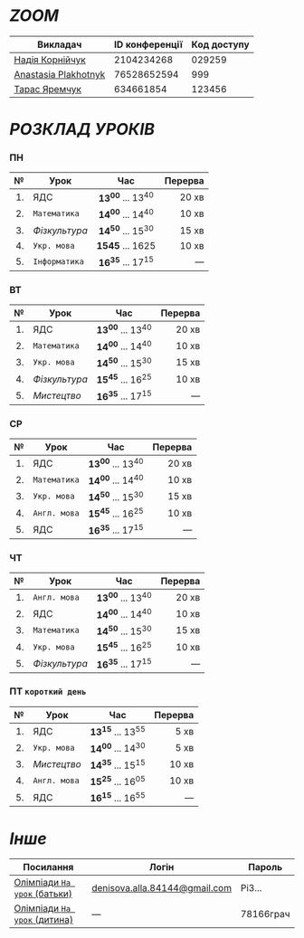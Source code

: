 # *ZOOM*

| Викладач | ID конференції | Код доступу |
|---|---|---|
| [Надія Корнійчук](https://us04web.zoom.us/j/2104234268?pwd=VndEblZtdnlkbzVQYWlsNDFUdHVTQT09&omn=77903642108) | 2104234268 | 029259 |
| [Anastasia Plakhotnyk](https://us04web.zoom.us/j/76528652594?pwd=uystTIL9xFVJ3Pl7xjc2Z3zjXLeffq.1) | 76528652594 | 999 |
| [Тарас Яремчук](https://us05web.zoom.us/j/4634661854?pwd=VmvYEDAahgVMNeTIXa7bA2jrfAmPqv.1) | 634661854 | 123456 |


# *РОЗКЛАД УРОКІВ*

### ПН

| № | Урок | Час | Перерва |
|---:|---|:---:|---:|
| 1.| ЯДС | **13<sup>00</sup>** ... 13<sup>40</sup> | 20 хв |
| 2.| `Математика` | **14<sup>00</sup>** ... 14<sup>40</sup> | 10 хв |
| 3.| *Фізкультура* | **14<sup>50</sup>** ... 15<sup>30</sup> | 15 хв |
| 4.| `Укр. мова` | **15<sup></sup>45** ... 16<sup></sup>25 | 10 хв |
| 5.| `Інформатика` | **16<sup>35</sup>** ... 17<sup>15</sup> | — |

### ВТ

| № | Урок | Час | Перерва |
|---:|---|:---:|---:|
| 1.| ЯДС | **13<sup>00</sup>** ... 13<sup>40</sup> | 20 хв |
| 2.| `Математика` | **14<sup>00</sup>** ... 14<sup>40</sup> | 10 хв |
| 3.| `Укр. мова` | **14<sup>50</sup>** ... 15<sup>30</sup> | 15 хв |
| 4.| *Фізкультура* | **15<sup>45</sup>** ... 16<sup>25</sup> | 10 хв |
| 5.| *Мистецтво* | **16<sup>35</sup>** ... 17<sup>15</sup> | — |

### СР

| № | Урок | Час | Перерва |
|---:|---|:---:|---:|
| 1.| ЯДС | **13<sup>00</sup>** ... 13<sup>40</sup> | 20 хв |
| 2.| `Математика` | **14<sup>00</sup>** ... 14<sup>40</sup> | 10 хв |
| 3.| `Укр. мова` | **14<sup>50</sup>** ... 15<sup>30</sup> | 15 хв |
| 4.| `Англ. мова` | **15<sup>45</sup>** ... 16<sup>25</sup> | 10 хв |
| 5.| ЯДС | **16<sup>35</sup>** ... 17<sup>15</sup> | — |

### ЧТ

| № | Урок | Час | Перерва |
|---:|---|:---:|---:|
| 1.| `Англ. мова` | **13<sup>00</sup>** ... 13<sup>40</sup> | 20 хв |
| 2.| ЯДС | **14<sup>00</sup>** ... 14<sup>40</sup> | 10 хв |
| 3.| `Математика` | **14<sup>50</sup>** ... 15<sup>30</sup> | 15 хв |
| 4.| `Укр. мова` | **15<sup>45</sup>** ... 16<sup>25</sup> | 10 хв |
| 5.| *Фізкультура* | **16<sup>35</sup>** ... 17<sup>15</sup> | — |

### ПТ `короткий день`

| № | Урок | Час | Перерва |
|---:|---|:---:|---:|
| 1.| ЯДС | **13<sup>15</sup>** ... 13<sup>55</sup> | 5 хв |
| 2.| `Укр. мова` | **14<sup>00</sup>** ... 14<sup>30</sup> | 5 хв |
| 3.| *Мистецтво* | **14<sup>35</sup>** ... 15<sup>15</sup> | 10 хв |
| 4.| `Англ. мова` | **15<sup>25</sup>** ... 16<sup>05</sup> | 10 хв |
| 5.| ЯДС | **16<sup>15</sup>** ... 16<sup>55</sup> | — |

# *Інше*

| Посилання | Логін | Пароль |
|---|---|---|
| [Олімпіади `На урок` (батьки)](https://naurok.ua/) | denisova.alla.84144@gmail.com | Pi3... |
| [Олімпіади `На урок` (дитина)](https://naurok.ua/start) | — | 78166грач |
